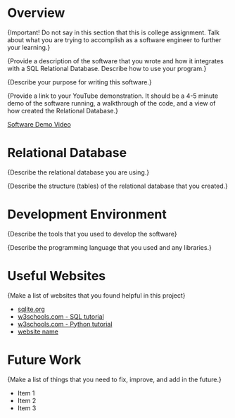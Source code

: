 # Overview

{Important! Do not say in this section that this is college assignment. Talk about what you are trying to accomplish as a software engineer to further your learning.}

{Provide a description of the software that you wrote and how it integrates with a SQL Relational Database. Describe how to use your program.}

{Describe your purpose for writing this software.}

{Provide a link to your YouTube demonstration. It should be a 4-5 minute demo of the software running, a walkthrough of the code, and a view of how created the Relational Database.}

[Software Demo Video](http://youtube.link.goes.here)

# Relational Database

{Describe the relational database you are using.}

{Describe the structure (tables) of the relational database that you created.}

# Development Environment

{Describe the tools that you used to develop the software}

{Describe the programming language that you used and any libraries.}

# Useful Websites

{Make a list of websites that you found helpful in this project}

- [sqlite.org](https://www.sqlite.org/index.html)
- [w3schools.com - SQL tutorial](https://www.w3schools.com/sql/default.asp)
- [w3schools.com - Python tutorial](https://www.w3schools.com/python/default.asp)
- [website name](link)

# Future Work

{Make a list of things that you need to fix, improve, and add in the future.}

- Item 1
- Item 2
- Item 3
